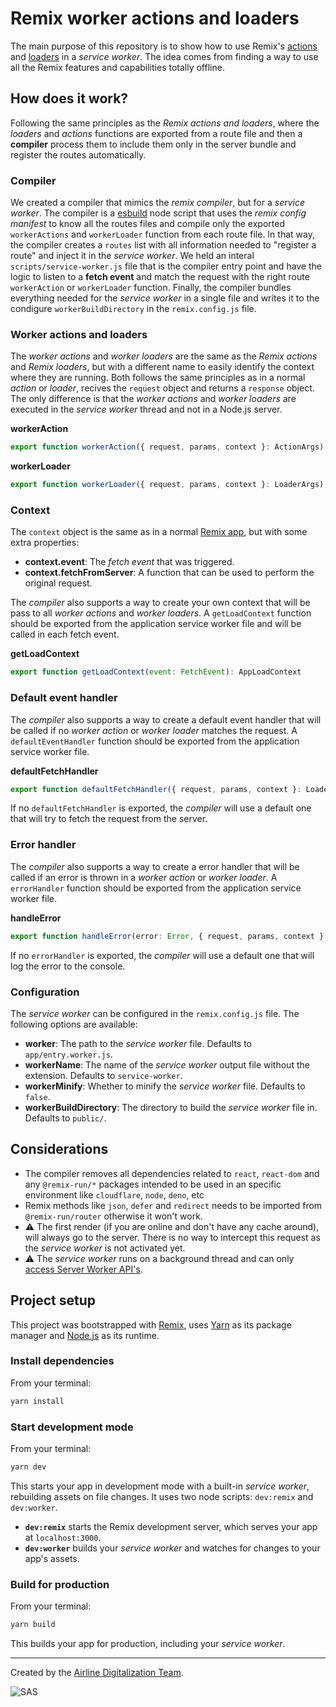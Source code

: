 # Remix worker actions and loaders

The main purpose of this repository is to show how to use Remix's [actions](https://remix.run/docs/en/main/guides/data-writes) and [loaders](https://remix.run/docs/en/main/guides/data-loading) in a _service worker_.
The idea comes from finding a way to use all the Remix features and capabilities totally offline.

## How does it work?

Following the same principles as the _Remix actions and loaders_, where the _loaders_ and _actions_ functions are exported from a route file and then a **compiler** process them to include them only in the server bundle and register the routes automatically.

### Compiler

We created a compiler that mimics the _remix compiler_, but for a _service worker_. The compiler is a [esbuild](https://esbuild.github.io/) node script that uses the _remix config manifest_ to know all the routes files and compile only the exported `workerActions` and `workerLoader` function from each route file. In that way, the compiler creates a `routes` list with all information needed to "register a route" and inject it in the _service worker_.
We held an interal `scripts/service-worker.js` file that is the compiler entry point and have the logic to listen to a **fetch event** and match the request with the right route `workerAction` or `workerLoader` function.
Finally, the compiler bundles everything needed for the _service worker_ in a single file and writes it to the condigure `workerBuildDirectory` in the `remix.config.js` file.

### Worker actions and loaders

The _worker actions_ and _worker loaders_ are the same as the _Remix actions_ and _Remix loaders_, but with a different name to easily identify the context where they are running. Both follows the same principles as in a normal _action_ or _loader_, recives the `request` object and returns a `response` object. The only difference is that the _worker actions_ and _worker loaders_ are executed in the _service worker_ thread and not in a Node.js server.

**workerAction**

```js
export function workerAction({ request, params, context }: ActionArgs): Promise<Response> | Response | Promise<AppData> | AppData
```

**workerLoader**

```js
export function workerLoader({ request, params, context }: LoaderArgs): Promise<Response> | Response | Promise<AppData> | AppData
```

### Context

The `context` object is the same as in a normal [Remix app](https://remix.run/docs/en/1.19.1/route/loader#contex), but with some extra properties:

- **context.event**: The _fetch event_ that was triggered.
- **context.fetchFromServer**: A function that can be used to perform the original request.

The _compiler_ also supports a way to create your own context that will be pass to all _worker actions_ and _worker loaders_. A `getLoadContext` function should be exported from the application service worker file and will be called in each fetch event.

**getLoadContext**

```js
export function getLoadContext(event: FetchEvent): AppLoadContext
```

### Default event handler

The _compiler_ also supports a way to create a default event handler that will be called if no _worker action_ or _worker loader_ matches the request. A `defaultEventHandler` function should be exported from the application service worker file.

**defaultFetchHandler**

```js
export function defaultFetchHandler({ request, params, context }: LoaderArgs): Promise<Response> | Response
```

If no `defaultFetchHandler` is exported, the _compiler_ will use a default one that will try to fetch the request from the server.

### Error handler

The _compiler_ also supports a way to create a error handler that will be called if an error is thrown in a _worker action_ or _worker loader_. A `errorHandler` function should be exported from the application service worker file.

**handleError**

```js
export function handleError(error: Error, { request, params, context }: LoaderArgs | ActionArgs)): void
```

If no `errorHandler` is exported, the _compiler_ will use a default one that will log the error to the console.

### Configuration

The _service worker_ can be configured in the `remix.config.js` file. The following options are available:

- **worker**: The path to the _service worker_ file. Defaults to `app/entry.worker.js`.
- **workerName**: The name of the _service worker_ output file without the extension. Defaults to `service-worker`.
- **workerMinify**: Whether to minify the _service worker_ file. Defaults to `false`.
- **workerBuildDirectory**: The directory to build the _service worker_ file in. Defaults to `public/`.

## Considerations

- The compiler removes all dependencies related to `react`, `react-dom` and any `@remix-run/*` packages intended to be used in an specific environment like `cloudflare`, `node`, `deno`, etc
- Remix methods like `json`, `defer` and `redirect` needs to be imported from `@remix-run/router` otherwise it won't work.
- ⚠️ The first render (if you are online and don't have any cache around), will always go to the server. There is no way to intercept this request as the _service worker_ is not activated yet.
- ⚠️ The _service worker_ runs on a background thread and can only [access Server Worker API's](https://developer.mozilla.org/en-US/docs/Web/API/Service_Worker_API).

## Project setup

This project was bootstrapped with [Remix](https://remix.run), uses [Yarn](https://yarnpkg.com) as its package manager and [Node.js](https://nodejs.org) as its runtime.

### Install dependencies

From your terminal:

```sh
yarn install
```

### Start development mode

From your terminal:

```sh
yarn dev
```

This starts your app in development mode with a built-in _service worker_, rebuilding assets on file changes. It uses two node scripts: `dev:remix` and `dev:worker`.

- **`dev:remix`** starts the Remix development server, which serves your app at `localhost:3000`.
- **`dev:worker`** builds your _service worker_ and watches for changes to your app's assets.

### Build for production

From your terminal:

```sh
yarn build
```

This builds your app for production, including your _service worker_.

---

Created by the [Airline Digitalization Team](mailto:airlinedigitalization@flysas.com).

![SAS](https://user-images.githubusercontent.com/850110/180438296-f79396e1-cb77-4f82-93e0-1d5bf5bea6a1.svg 'SAS')
